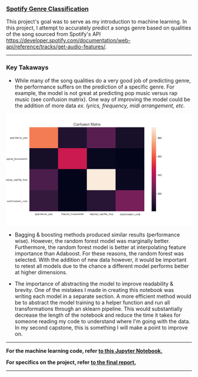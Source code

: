 ### <u>Spotify Genre Classification</u>

This project's goal was to serve as my introduction to machine learning. In this project, I attempt to accurately predict a songs genre based on qualities of the song sourced from Spotify's API https://developer.spotify.com/documentation/web-api/reference/tracks/get-audio-features/.

---
### Key Takaways
* While many of the song qualities do a very good job of predicting genre, the performance suffers on the prediction of a specific genre. For example, the model is not great at predicting pop music versus rap music (see confusion matrix). One way of improving the model could be the addition of more data <i>ex. lyrics, frequency, midi arrangement, etc.</i>

<p align="center">
  <img src="https://github.com/abelpd/Spotify_Genre_Classification_Model/blob/master/Machine%20Learning/confusion_matrix.png" width="600" />
</p>

* Bagging & boosting methods produced similar results (performance wise). However, the random forest model was marginally better. Furthermore, the random forest model is better at interpolating feature importance than Adaboost. For these reasons, the random forest was selected. With the addition of new data however, it would be important to retest all models due to the chance a different model performs better at higher dimensions.

* The importance of abstracting the model to improve readability & brevity. One of the mistakes I made in creating this notebook was writing each model in a separate section. A more efficient method would be to abstract the model training to a helper function and run all transformations through an sklearn pipeline. This would substantially decrease the length of the notebook and reduce the time it takes for someone reading my code to understand where I'm going with the data. In my second capstone, this is something I will make a point to improve on.


---


<b>For the machine learning code, refer <a href=https://github.com/abelpd/Spotify_Genre_Classification_Model/blob/master/Machine%20Learning/Machine%20Learning-V2.ipynb> to this Jupyter Notebook.</a></b>

<b>For specifics on the project, refer <a href=https://github.com/abelpd/Spotify_Genre_Classification_Model/blob/master/Capstone_Report.pdf> to the final report.</a></b>

---
